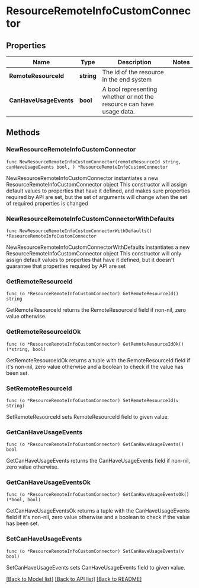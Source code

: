 # ResourceRemoteInfoCustomConnector

## Properties

Name | Type | Description | Notes
------------ | ------------- | ------------- | -------------
**RemoteResourceId** | **string** | The id of the resource in the end system | 
**CanHaveUsageEvents** | **bool** | A bool representing whether or not the resource can have usage data. | 

## Methods

### NewResourceRemoteInfoCustomConnector

`func NewResourceRemoteInfoCustomConnector(remoteResourceId string, canHaveUsageEvents bool, ) *ResourceRemoteInfoCustomConnector`

NewResourceRemoteInfoCustomConnector instantiates a new ResourceRemoteInfoCustomConnector object
This constructor will assign default values to properties that have it defined,
and makes sure properties required by API are set, but the set of arguments
will change when the set of required properties is changed

### NewResourceRemoteInfoCustomConnectorWithDefaults

`func NewResourceRemoteInfoCustomConnectorWithDefaults() *ResourceRemoteInfoCustomConnector`

NewResourceRemoteInfoCustomConnectorWithDefaults instantiates a new ResourceRemoteInfoCustomConnector object
This constructor will only assign default values to properties that have it defined,
but it doesn't guarantee that properties required by API are set

### GetRemoteResourceId

`func (o *ResourceRemoteInfoCustomConnector) GetRemoteResourceId() string`

GetRemoteResourceId returns the RemoteResourceId field if non-nil, zero value otherwise.

### GetRemoteResourceIdOk

`func (o *ResourceRemoteInfoCustomConnector) GetRemoteResourceIdOk() (*string, bool)`

GetRemoteResourceIdOk returns a tuple with the RemoteResourceId field if it's non-nil, zero value otherwise
and a boolean to check if the value has been set.

### SetRemoteResourceId

`func (o *ResourceRemoteInfoCustomConnector) SetRemoteResourceId(v string)`

SetRemoteResourceId sets RemoteResourceId field to given value.


### GetCanHaveUsageEvents

`func (o *ResourceRemoteInfoCustomConnector) GetCanHaveUsageEvents() bool`

GetCanHaveUsageEvents returns the CanHaveUsageEvents field if non-nil, zero value otherwise.

### GetCanHaveUsageEventsOk

`func (o *ResourceRemoteInfoCustomConnector) GetCanHaveUsageEventsOk() (*bool, bool)`

GetCanHaveUsageEventsOk returns a tuple with the CanHaveUsageEvents field if it's non-nil, zero value otherwise
and a boolean to check if the value has been set.

### SetCanHaveUsageEvents

`func (o *ResourceRemoteInfoCustomConnector) SetCanHaveUsageEvents(v bool)`

SetCanHaveUsageEvents sets CanHaveUsageEvents field to given value.



[[Back to Model list]](../README.md#documentation-for-models) [[Back to API list]](../README.md#documentation-for-api-endpoints) [[Back to README]](../README.md)


